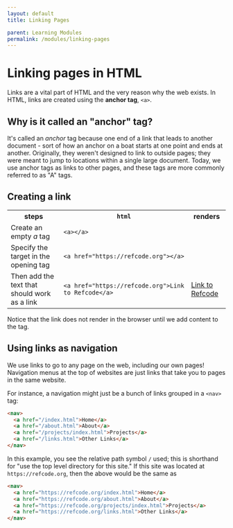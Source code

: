 ```yaml
---
layout: default
title: Linking Pages

parent: Learning Modules
permalink: /modules/linking-pages
---
```


# Linking pages in HTML
Links are a vital part of HTML and the very reason why the web exists. In HTML, links are created using the **anchor tag**, `<a>`.

## Why is it called an "anchor" tag?
It's called an *anchor* tag because one end of a link that leads to another document - sort of how an anchor on a boat starts at one point and ends at another. Originally, they weren't designed to link to outside pages; they were meant to jump to locations within a single large document. Today, we use anchor tags as links to other pages, and these tags are more commonly referred to as "A" tags.

## Creating a link

<table>
  <tr>
    <th>steps</th>
    <th><code>html</code></th>
    <th>renders</th>
  </tr>
  <tr>
    <td>Create an empty <em>a</em> tag</td>
    <td><code>&lt;a&gt;&lt;/a&gt;</code></td>
    <td><a></a></td>
  </tr>
  <tr>
    <td>Specify the target in the opening tag</td>
    <td><code>&lt;a href="https://refcode.org"&gt;&lt;/a&gt;</code></td>
    <td><a href="https://refcode.org"></a></td>
  </tr>
  <tr>
    <td>Then add the text that should work as a link</td>
    <td><code>&lt;a href="https://refcode.org"&gt;Link to Refcode&lt;/a&gt;</code></td>
    <td><a href="https://refcode.org">Link to Refcode</a></td>
  </tr>
</table>

Notice that the link does not render in the browser until we add content to the tag.

## Using links as navigation
We use links to go to any page on the web, including our own pages! Navigation menus at the top of websites are just links that take you to pages in the same website.

For instance, a navigation might just be a bunch of links grouped in a `<nav>` tag:

```html
<nav>
  <a href="/index.html">Home</a>
  <a href="/about.html">About</a>
  <a href="/projects/index.html">Projects</a>
  <a href="/links.html">Other Links</a>
</nav>
```

In this example, you see the relative path symbol `/` used; this is shorthand for "use the top level directory for this site." If this site was located at `https://refcode.org`, then the above would be the same as

```html
<nav>
  <a href="https://refcode.org/index.html">Home</a>
  <a href="https://refcode.org/about.html">About</a>
  <a href="https://refcode.org/projects/index.html">Projects</a>
  <a href="https://refcode.org/links.html">Other Links</a>
</nav>
```
